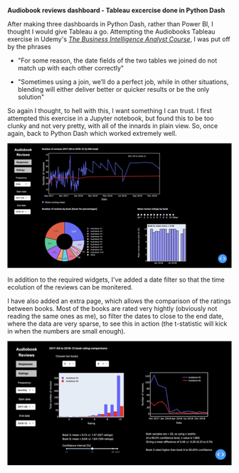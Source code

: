 **Audiobook reviews dashboard - Tableau excercise done in Python Dash**

After making three dashboards in Python Dash, rather than Power BI, I thought I would give Tableau a go.
Attempting the Audiobooks Tableau exercise in Udemy's *[The Business Intelligence Analyst Course](https://www.udemy.com/course/the-business-intelligence-analyst-course-2018)*, I was put off by the phrases

 - "For some reason, the date fields of the two tables we joined do not match up with each other correctly"

 - "Sometimes using a join, we’ll do a perfect job, while in other situations, blending will either deliver better or quicker results or be the only solution" 

So again I thought, to hell with this, I want something I can trust. I first attempted this exercise in a Jupyter notebook, but found this to be too clunky and not very pretty, with all of the innards in plain view. So, once again, back to Python Dash which worked extremely well.

![](https://raw.githubusercontent.com/steviecurran/audio-books/refs/heads/main/dash_p1.png)

In addition to the required widgets, I've added a date filter so that the time ecolution of the reviews can be monitered.

I have also added an extra page, which allows the comparison of the ratings between books. Most of the books are rated very hightly (obviously not reading the same ones as me), so filter the dates to close to the end date, where the data are very sparse, to see this in action (the t-statistic will kick in when the numbers are small enough).

![](https://raw.githubusercontent.com/steviecurran/audio-books/refs/heads/main/dash_p2.png)
